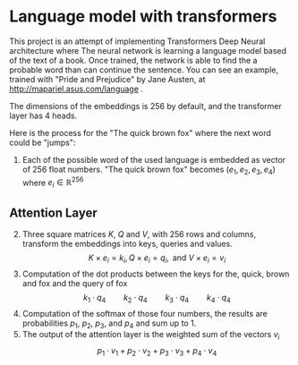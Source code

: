 # Language model with transformers

This project is an attempt of implementing Transformers Deep Neural architecture where The neural network is learning a language model based of the text of a book. Once trained, the network is able to find the a probable word than can continue the sentence. You can see an example, trained with "Pride and Prejudice" by Jane Austen, at http://mapariel.asus.com/language .

The dimensions of the embeddings is 256 by default, and the transformer layer has 4 heads.

Here is the process for the "The quick brown fox" where the next word could be "jumps":

1. Each of the possible word of the used language is embedded as vector of 256 float numbers. "The quick brown fox" becomes $(e_1, e_2, e_3, e_4)$ where $e_i \in \mathbb{R}^{256}$

## Attention Layer

2. Three square matrices $K$, $Q$ and $V$, with 256 rows and columns,  transform the embeddings into keys, queries and values.
$$K \times e_i = k_i ,  Q \times e_i = q_i ,  \text{ and } V \times e_i = v_i$$ 
3. Computation of the dot products between the keys for the, quick, brown and fox and the query of fox  
$$k_1\cdot q_4  \qquad k_2 \cdot q_4 \qquad k_3 \cdot q_4  \qquad k_4 \cdot q_4$$
4. Computation of the softmax of those four numbers, the results are probabilities $p_1$, $p_2$, $p_3$, and $p_4$ and sum up to 1.
5. The output of the attention layer is the weighted sum of the vectors $v_i$
$$p_1 \cdot v_1 + p_2 \cdot v_2 + p_3 \cdot v_3 + p_4 \cdot v_4$$
